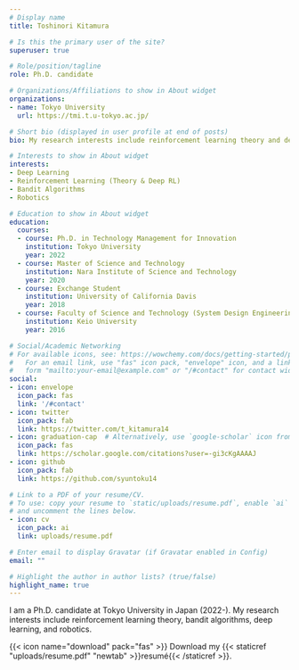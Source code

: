 ```yaml
---
# Display name
title: Toshinori Kitamura

# Is this the primary user of the site?
superuser: true

# Role/position/tagline
role: Ph.D. candidate

# Organizations/Affiliations to show in About widget
organizations:
- name: Tokyo University
  url: https://tmi.t.u-tokyo.ac.jp/

# Short bio (displayed in user profile at end of posts)
bio: My research interests include reinforcement learning theory and deep learning.

# Interests to show in About widget
interests:
- Deep Learning
- Reinforcement Learning (Theory & Deep RL)
- Bandit Algorithms
- Robotics

# Education to show in About widget
education:
  courses:
  - course: Ph.D. in Technology Management for Innovation
    institution: Tokyo University
    year: 2022
  - course: Master of Science and Technology
    institution: Nara Institute of Science and Technology
    year: 2020
  - course: Exchange Student
    institution: University of California Davis
    year: 2018
  - course: Faculty of Science and Technology (System Design Engineering)
    institution: Keio University
    year: 2016

# Social/Academic Networking
# For available icons, see: https://wowchemy.com/docs/getting-started/page-builder/#icons
#   For an email link, use "fas" icon pack, "envelope" icon, and a link in the
#   form "mailto:your-email@example.com" or "/#contact" for contact widget.
social:
- icon: envelope
  icon_pack: fas
  link: '/#contact'
- icon: twitter
  icon_pack: fab
  link: https://twitter.com/t_kitamura14
- icon: graduation-cap  # Alternatively, use `google-scholar` icon from `ai` icon pack
  icon_pack: fas
  link: https://scholar.google.com/citations?user=-gi3cKgAAAAJ
- icon: github
  icon_pack: fab
  link: https://github.com/syuntoku14

# Link to a PDF of your resume/CV.
# To use: copy your resume to `static/uploads/resume.pdf`, enable `ai` icons in `params.toml`, 
# and uncomment the lines below.
- icon: cv
  icon_pack: ai
  link: uploads/resume.pdf

# Enter email to display Gravatar (if Gravatar enabled in Config)
email: ""

# Highlight the author in author lists? (true/false)
highlight_name: true
---
```


I am a Ph.D. candidate at Tokyo University in Japan (2022-). 
My research interests include reinforcement learning theory, bandit algorithms, deep learning, and robotics.


{{< icon name="download" pack="fas" >}} Download my {{< staticref "uploads/resume.pdf" "newtab" >}}resumé{{< /staticref >}}.
